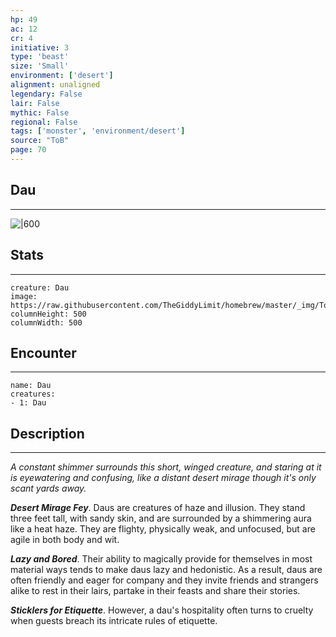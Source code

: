 ```yaml
---
hp: 49
ac: 12
cr: 4
initiative: 3
type: 'beast'    
size: 'Small'
environment: ['desert']
alignment: unaligned
legendary: False
lair: False
mythic: False
regional: False
tags: ['monster', 'environment/desert']
source: "ToB"
page: 70
---
```


## Dau
---

![|600](https://raw.githubusercontent.com/TheGiddyLimit/homebrew/master/_img/ToB/Dau.webp)

## Stats
---

```statblock
creature: Dau
image: https://raw.githubusercontent.com/TheGiddyLimit/homebrew/master/_img/ToB/token/Dau.png
columnHeight: 500
columnWidth: 500
```

## Encounter
---

```encounter-table
name: Dau
creatures:
- 1: Dau
```

## Description
---
_A constant shimmer surrounds this short, winged creature, and staring at it is eyewatering and confusing, like a distant desert mirage though it's only scant yards away._

**_Desert Mirage Fey_**. Daus are creatures of haze and illusion. They stand three feet tall, with sandy skin, and are surrounded by a shimmering aura like a heat haze. They are flighty, physically weak, and unfocused, but are agile in both body and wit.

**_Lazy and Bored_**. Their ability to magically provide for themselves in most material ways tends to make daus lazy and hedonistic. As a result, daus are often friendly and eager for company and they invite friends and strangers alike to rest in their lairs, partake in their feasts and share their stories.

**_Sticklers for Etiquette_**. However, a dau's hospitality often turns to cruelty when guests breach its intricate rules of etiquette.






